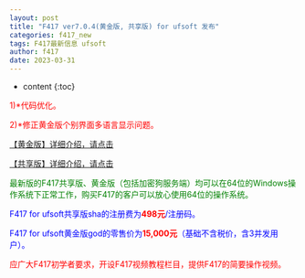 ```yaml
---
layout: post
title: "F417 ver7.0.4(黄金版, 共享版) for ufsoft 发布"
categories: f417_new
tags: F417最新信息 ufsoft
author: f417
date: 2023-03-31
---
```


* content
{:toc}



<p><font color="red">1)*代码优化。</font></p>

<p><font color="red">2)*修正黄金版个别界面多语言显示问题。</font></p>


[【黄金版】详细介绍，请点击](/blog/f417_uf_gold)

[【共享版】详细介绍，请点击](/blog/f417_uf_share)

<p><font color="green">最新版的F417共享版、黄金版（包括加密狗服务端）均可以在64位的Windows操作系统下正常工作，购买F417的客户可以放心使用64位的操作系统。</font></p>

<p><font color="blue">F417 for ufsoft共享版sha的注册费为<font color="red"><b>498元</b></font>/注册码。</font></p>

<p><font color="blue">F417 for ufsoft黄金版god的零售价为<font color="red"><b>15,000元</b></font>（基础不含税价，含3并发用户）。</font></p>

<p><font color="red">应广大F417初学者要求，开设F417视频教程栏目，提供F417的简要操作视频。</font></p>
